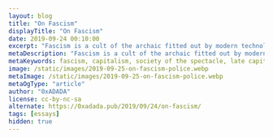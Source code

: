```yaml
---
layout: blog
title: "On Fascism"
displayTitle: "On Fascism"
date: 2019-09-24 00:10:00
excerpt: "Fascism is a cult of the archaic fitted out by modern technology"
metaDescription: "Fascism is a cult of the archaic fitted out by modern technology"
metaKeywords: fascism, capitalism, society of the spectacle, late capitalism, real estate
image: /static/images/2019-09-25-on-fascism-police.webp
metaImage: /static/images/2019-09-25-on-fascism-police.webp
metaOgType: "article"
author: "0xADADA"
license: cc-by-nc-sa
alternate: https://0xadada.pub/2019/09/24/on-fascism/
tags: [essays]
hidden: true
---
```


